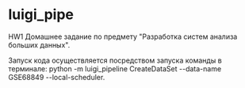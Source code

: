 # luigi_pipe
HW1
Домашнее задание по предмету "Разработка систем анализа больших данных".

Запуск кода осуществляется посредством запуска команды в терминале: python -m luigi_pipeline CreateDataSet --data-name GSE68849 --local-scheduler.
